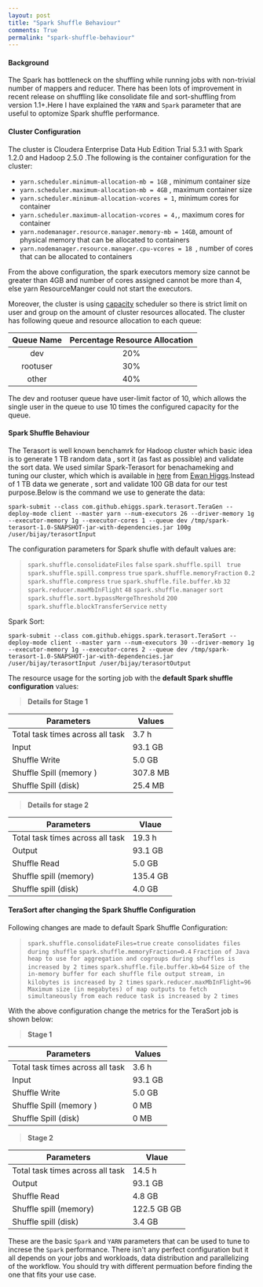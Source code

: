 ```yaml
---
layout: post
title: "Spark Shuffle Behaviour"
comments: True
permalink: "spark-shuffle-behaviour"
---
```


#### Background

The Spark has bottleneck on the shuffling while running jobs with non-trivial number of mappers and reducer. There has been lots of improvement in recent release on shuffling like consolidate file and sort-shuffling from version 1.1+.Here I have explained the `YARN` and  `Spark` parameter that are useful to optomize Spark shuffle performance.

#### Cluster Configuration
 The cluster is Cloudera Enterprise Data Hub Edition Trial 5.3.1 with Spark 1.2.0 and Hadoop 2.5.0 .The following is the container configuration for  the cluster:

* `yarn.scheduler.minimum-allocation-mb = 1GB` , minimum container size
* `yarn.scheduler.maximum-allocation-mb = 4GB` , maximum container size
* `yarn.scheduler.minimum-allocation-vcores = 1`, minimum cores for container
* `yarn.scheduler.maximum-allocation-vcores = 4,`, maximum cores for container
* `yarn.nodemanager.resource.manager.memory-mb = 14GB`, amount of physical memory that can be allocated to containers
* `yarn.nodemanager.resource.manager.cpu-vcores = 18 `, number of cores that can be allocated to containers

From the above configuration, the spark executors memory size cannot be greater than 4GB  and number of cores assigned cannot be more than 4, else yarn ResourceManger could not start the executors.

Moreover, the cluster is using [capacity](http://hadoop.apache.org/docs/r1.2.1/capacity_scheduler.html) scheduler so there is strict limit on user and group on the amount of cluster resources allocated. The cluster has following queue and resource allocation to each queue:

|	Queue Name |      Percentage Resource Allocation |
|:-------------------------:|:---------------------------------------------------------:|
|	dev                     |	20%                                                
|   rootuser             | 30%
|     other                  | 40%

The dev and rootuser queue have user-limit factor of 10, which allows the single user in the queue to use 10 times the configured capacity for the queue.


#### Spark Shuffle Behaviour

The Terasort is well known benchamrk for Hadoop cluster which basic idea is to generate 1 TB random data , sort it (as fast as possible) and validate the sort data. We used similar Spark-Terasort for benachameking and tuning our cluster, which  which is available in [here](https://github.com/ehiggs/spark-terasort) from [Ewan Higgs](https://github.com/ehiggs).Instead of 1 TB data we generate , sort and validate 100 GB data for our test purpose.Below is the command we use to generate the data:

```spark-submit --class com.github.ehiggs.spark.terasort.TeraGen --deploy-mode client --master yarn --num-executors 26 --driver-memory 1g --executor-memory 1g --executor-cores 1 --queue dev /tmp/spark-terasort-1.0-SNAPSHOT-jar-with-dependencies.jar 100g /user/bijay/terasortInput```

The configuration parameters for Spark shufle with default values are:
> `spark.shuffle.consolidateFiles` 	`false`
> `spark.shuffle.spill `	`true`
> `spark.shuffle.spill.compress` 	`true`
> `spark.shuffle.memoryFraction` 	`0.2`
> `spark.shuffle.compress` 	`true`
>`spark.shuffle.file.buffer.kb` 	`32`
> `spark.reducer.maxMbInFlight` 	`48`
>  `spark.shuffle.manager` 	`sort`
> `spark.shuffle.sort.bypassMergeThreshold` 	`200`
> `spark.shuffle.blockTransferService` 	`netty`

Spark Sort:

```spark-submit --class com.github.ehiggs.spark.terasort.TeraSort --deploy-mode client --master yarn --num-executors 30 --driver-memory 1g --executor-memory 1g --executor-cores 2 --queue dev /tmp/spark-terasort-1.0-SNAPSHOT-jar-with-dependencies.jar /user/bijay/terasortInput /user/bijay/terasortOutput```

The resource usage for the sorting job with the **default Spark shuffle configuration** values:

> **Details for Stage 1**                                                  
 
|Parameters|Values
|--------------------|-------------          
| Total task times across all task|3.7 h                          |
|  Input                          | 93.1 GB
| Shuffle Write          | 5.0 GB
| Shuffle Spill (memory )| 307.8 MB
|Shuffle Spill (disk) | 25.4 MB

> **Details for stage 2**

| Parameters | Vlaue
|---------------------|---------------------
|Total task times across all task | 19.3 h
|Output   | 93.1 GB
|Shuffle Read | 5.0 GB
| Shuffle spill (memory) | 135.4 GB
| Shuffle spill (disk) | 4.0 GB

#### TeraSort after changing the Spark Shuffle Configuration

Following changes are made to default Spark Shuffle Configuration:
>`spark.shuffle.consolidateFiles=true`  ` create consolidates files during shuffle `
>`spark.shuffle.memoryFraction=0.4` `Fraction of Java heap to use for aggregation and cogroups during shuffles is increased by 2 times`
>`spark.shuffle.file.buffer.kb=64` `Size of the in-memory buffer for each shuffle file output stream, in kilobytes is increased by 2 times`
>`spark.reducer.maxMbInFlight=96` `Maximum size (in megabytes) of map outputs to fetch simultaneously from each reduce task is increased by 2 times`

 With the above configuration change the metrics for the TeraSort job is shown below:

> **Stage 1**                                                  
 
|Parameters|Values
|--------------------|-------------          
| Total task times across all task|3.6 h                          |
|  Input                          | 93.1 GB
| Shuffle Write          | 5.0 GB
| Shuffle Spill (memory )| 0 MB
|Shuffle Spill (disk) | 0 MB

> **Stage 2**

| Parameters | Vlaue
|---------------------|---------------------
|Total task times across all task | 14.5 h
|Output   | 93.1 GB
|Shuffle Read | 4.8 GB
| Shuffle spill (memory) | 122.5 GB GB
| Shuffle spill (disk) | 3.4 GB

These are the basic `Spark` and `YARN` parameters that can be used to tune to increse the `Spark` performance. There isn't any perfect configuration but it all depends on your jobs and workloads, data distribution and parallelizing of the workflow. You should try with different permuation before finding the one that fits your use case.












 
